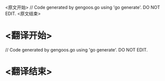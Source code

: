 
<原文开始>
// Code generated by gengoos.go using 'go generate'. DO NOT EDIT.
<原文结束>

# <翻译开始>
// Code generated by gengoos.go using 'go generate'. DO NOT EDIT.
# <翻译结束>

